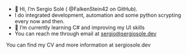 - 👋 Hi, I’m Sergio Solé ( @FalkenStein42 on GitHub).
- I do integrated development, automation and some python scrypting every now and then.
- 🌱 I’m currently learning C# and improving my UI skills
- You can reach me through email at sergio@sergiosole.dev

You can find my CV and more information at sergiosole.dev

